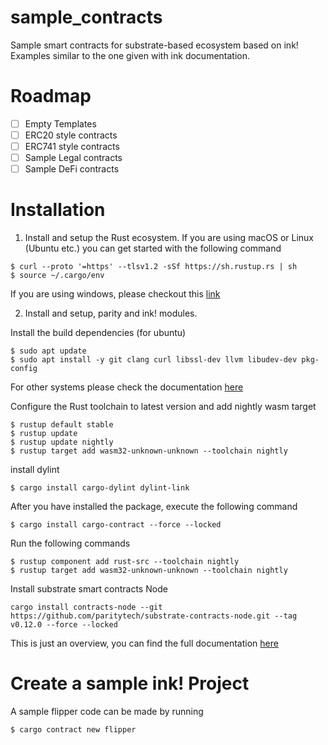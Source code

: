 # sample_contracts

Sample smart contracts for substrate-based ecosystem based on ink! Examples similar to the one given with ink documentation.

# Roadmap

- [ ] Empty Templates
- [ ] ERC20 style contracts
- [ ] ERC741 style contracts
- [ ] Sample Legal contracts
- [ ] Sample DeFi contracts

# Installation

1. Install and setup the Rust ecosystem. If you are using macOS or Linux (Ubuntu etc.) you can get started with the following command
```
$ curl --proto '=https' --tlsv1.2 -sSf https://sh.rustup.rs | sh
$ source ~/.cargo/env
```
If you are using windows, please checkout this [link](https://forge.rust-lang.org/infra/other-installation-methods.html)



2. Install and setup, parity and ink! modules.

Install the build dependencies (for ubuntu)
```
$ sudo apt update
$ sudo apt install -y git clang curl libssl-dev llvm libudev-dev pkg-config
```

For other systems please check the documentation [here](https://docs.substrate.io/v3/getting-started/installation/)

Configure the Rust toolchain to latest version and add nightly wasm target
```
$ rustup default stable
$ rustup update
$ rustup update nightly
$ rustup target add wasm32-unknown-unknown --toolchain nightly
```

install dylint
```
$ cargo install cargo-dylint dylint-link
```

After you have installed the package, execute the following command
```
$ cargo install cargo-contract --force --locked
```

Run the following commands
```
$ rustup component add rust-src --toolchain nightly
$ rustup target add wasm32-unknown-unknown --toolchain nightly
```

Install substrate smart contracts Node
```
cargo install contracts-node --git https://github.com/paritytech/substrate-contracts-node.git --tag v0.12.0 --force --locked
```

This is just an overview, you can find the full documentation [here](https://ink.substrate.io/getting-started/setup)


# Create a sample ink! Project

A sample flipper code can be made by running
```
$ cargo contract new flipper
```